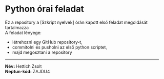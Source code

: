 # Python órai feladat

Ez a repository a [Szkript nyelvek] órán kapott első feladat megoldását tartalmazza  
A feladat lényege:  
- létrehozni egy GitHub repository-t,  
- commitolni és pusholni az első python scriptet,  
- majd megosztani a repository  

---

**Név:** Hettich Zsolt  
**Neptun-kód:** ZAJDU4
